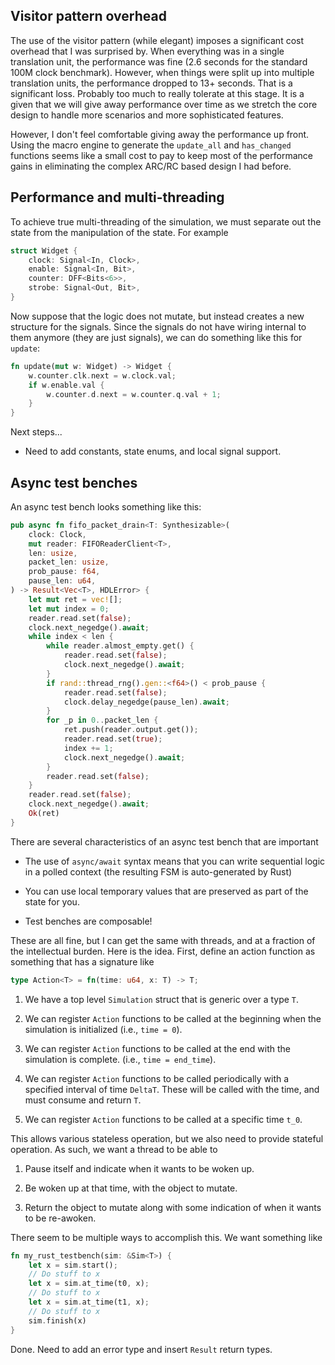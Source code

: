 ## Visitor pattern overhead

The use of the visitor pattern (while elegant) imposes a significant cost overhead
that I was surprised by.  When everything was in a single translation unit, the
performance was fine (2.6 seconds for the standard 100M clock benchmark).  However,
when things were split up into multiple translation units, the performance dropped
to 13+ seconds.  That is a significant loss.  Probably too much to really tolerate
at this stage.  It is a given that we will give away performance over time as we
stretch the core design to handle more scenarios and more sophisticated features.

However, I don't feel comfortable giving away the performance up front.  Using
the macro engine to generate the `update_all` and `has_changed` functions seems
like a small cost to pay to keep most of the performance gains in eliminating the
complex ARC/RC based design I had before.

## Performance and multi-threading

To achieve true multi-threading of the simulation, we must separate out
the state from the manipulation of the state.  For example

```rust
struct Widget {
    clock: Signal<In, Clock>,
    enable: Signal<In, Bit>,
    counter: DFF<Bits<6>>,
    strobe: Signal<Out, Bit>,
}
```

Now suppose that the logic does not mutate, but instead creates a
new structure for the signals.  Since the signals do not have wiring
internal to them anymore (they are just signals), we can do something
like this for `update`:

```rust
fn update(mut w: Widget) -> Widget {
    w.counter.clk.next = w.clock.val;
    if w.enable.val {
        w.counter.d.next = w.counter.q.val + 1;
    }
}
```

Next steps...

- Need to add constants, state enums, and local signal support.

## Async test benches

An async test bench looks something like this:

```rust
pub async fn fifo_packet_drain<T: Synthesizable>(
    clock: Clock,
    mut reader: FIFOReaderClient<T>,
    len: usize,
    packet_len: usize,
    prob_pause: f64,
    pause_len: u64,
) -> Result<Vec<T>, HDLError> {
    let mut ret = vec![];
    let mut index = 0;
    reader.read.set(false);
    clock.next_negedge().await;
    while index < len {
        while reader.almost_empty.get() {
            reader.read.set(false);
            clock.next_negedge().await;
        }
        if rand::thread_rng().gen::<f64>() < prob_pause {
            reader.read.set(false);
            clock.delay_negedge(pause_len).await;
        }
        for _p in 0..packet_len {
            ret.push(reader.output.get());
            reader.read.set(true);
            index += 1;
            clock.next_negedge().await;
        }
        reader.read.set(false);
    }
    reader.read.set(false);
    clock.next_negedge().await;
    Ok(ret)
}
```

There are several characteristics of an async test bench that are important

- The use of `async/await` syntax means that you can write sequential logic in 
a polled context (the resulting FSM is auto-generated by Rust)
  
- You can use local temporary values that are preserved as part of the state
for you.
  
- Test benches are composable!

These are all fine, but I can get the same with threads, and at a fraction
of the intellectual burden.  Here is the idea.  First, define an action function as
something that has a signature like

```rust
type Action<T> = fn(time: u64, x: T) -> T;
```

1.  We have a top level `Simulation` struct that is generic over a type `T`.

2.  We can register `Action` functions to be called at the beginning when the simulation
is initialized (i.e., `time = 0`).
    
3.  We can register `Action` functions to be called at the end with the simulation
    is complete. (i.e., `time = end_time`).
    
4.  We can register `Action` functions to be called periodically with a specified 
    interval of time `DeltaT`.  These will be called with the time, and must 
    consume and return `T`.
    
5.  We can register `Action` functions to be called at a specific time `t_0`.

This allows various stateless operation, but we also need to provide stateful
operation.  As such, we want a thread to be able to 

1. Pause itself and indicate when it wants to be woken up.

2. Be woken up at that time, with the object to mutate.

3. Return the object to mutate along with some indication of when it wants
to be re-awoken.
   
There seem to be multiple ways to accomplish this.  We want something like

```rust
fn my_rust_testbench(sim: &Sim<T>) {
    let x = sim.start();
    // Do stuff to x
    let x = sim.at_time(t0, x);
    // Do stuff to x
    let x = sim.at_time(t1, x);
    // Do stuff to x
    sim.finish(x)
}
```

Done.  Need to add an error type and insert `Result` return types.

